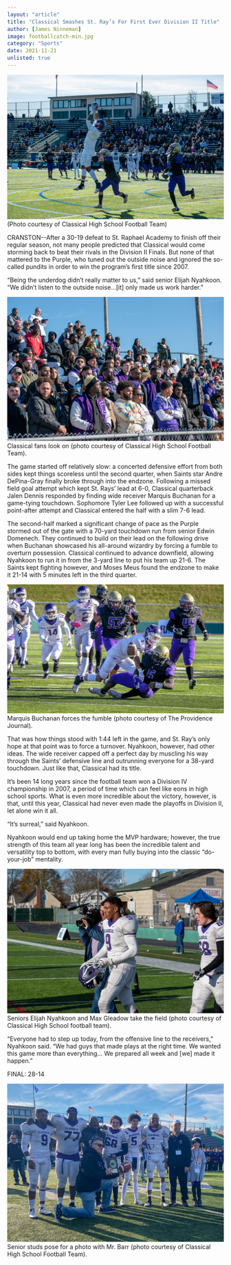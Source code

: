 ```yaml
---
layout: "article"
title: "Classical Smashes St. Ray’s For First Ever Division II Title"
author: [James Ninneman]
image: footballcatch-min.jpg
category: "Sports"
date: 2021-11-21
unlisted: true
---
```


![CHS Football Team](/assets/images/footballcatch-min.jpg)
<span>(Photo courtesy of Classical High School Football Team)</span>

CRANSTON--After a 30-19 defeat to St. Raphael Academy to finish off their regular season, not many people predicted that Classical would come storming back to beat their rivals in the Division II Finals. But none of that mattered to the Purple, who tuned out the outside noise and ignored the so-called pundits in order to win the program’s first title since 2007.

“Being the underdog didn’t really matter to us,” said senior Elijah Nyahkoon. “We didn’t listen to the outside noise...[it] only made us work harder.”


![CHS Football Team](/assets/images/footballaudience-min.jpg)
<span>Classical fans look on (photo courtesy of Classical High School Football Team).
</span>

The game started off relatively slow: a concerted defensive effort from both sides kept things scoreless until the second quarter, when Saints star Andre DePina-Gray finally broke through into the endzone. Following a missed field goal attempt which kept St. Rays’ lead at 6-0, Classical quarterback Jalen Dennis responded by finding wide receiver Marquis Buchanan for a game-tying touchdown. Sophomore Tyler Lee followed up with a successful point-after attempt and Classical entered the half with a slim 7-6 lead.

The second-half marked a significant change of pace as the Purple stormed out of the gate with a 70-yard touchdown run from senior Edwin Domenech. They continued to build on their lead on the following drive when Buchanan showcased his all-around wizardry by forcing a fumble to overturn possession. Classical continued to advance downfield, allowing Nyahkoon to run it in from the 3-yard line to put his team up 21-6. The Saints kept fighting however, and Moses Meus found the endzone to make it 21-14 with 5 minutes left in the third quarter.

![CHS Football Team](/assets/images/footballtackle-min.png)
<span>Marquis Buchanan forces the fumble (photo courtesy of The Providence Journal).</span>

That was how things stood with 1:44 left in the game, and St. Ray’s only hope at that point was to force a turnover. Nyahkoon, however, had other ideas. The wide receiver capped off a perfect day by muscling his way through the Saints’ defensive line and outrunning everyone for a 38-yard touchdown. Just like that, Classical had its title.

It’s been 14 long years since the football team won a Division IV championship in 2007, a period of time which can feel like eons in high school sports. What is even more incredible about the victory, however, is that, until this year, Classical had never even made the playoffs in Division II, let alone win it all. 

“It’s surreal,” said Nyahkoon.

Nyahkoon would end up taking home the MVP hardware; however, the true strength of this team all year long has been the incredible talent and versatility top to bottom, with every man fully buying into the classic “do-your-job” mentality. 

![CHS Football Team](/assets/images/footballcamera-min.jpg)
<span>Seniors Elijah Nyahkoon and Max Gleadow take the field (photo courtesy of Classical High School football team).
</span>

“Everyone had to step up today, from the offensive line to the receivers,” Nyahkoon said. “We had guys that made plays at the right time. We wanted this game more than everything... We prepared all week and [we] made it happen.”

FINAL: 28-14

![CHS Football Team](/assets/images/footballbarr-min.jpg)
<span>Senior studs pose for a photo with Mr. Barr (photo courtesy of Classical High School Football Team).
</span>
